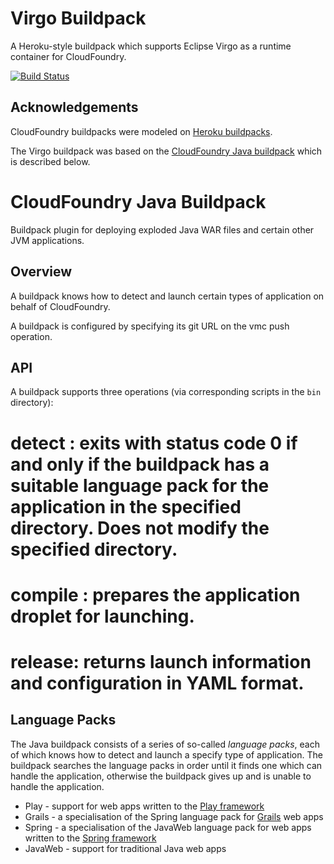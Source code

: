 Virgo Buildpack
===============

A Heroku-style buildpack which supports Eclipse Virgo as a runtime container for CloudFoundry.

[![Build Status](https://travis-ci.org/glyn/virgo-buildpack.png)](https://travis-ci.org/glyn/virgo-buildpack)

Acknowledgements
----------------

CloudFoundry buildpacks were modeled on [Heroku buildpacks](https://devcenter.heroku.com/articles/buildpacks).

The Virgo buildpack was based on the [CloudFoundry Java buildpack](https://github.com/cloudfoundry/cloudfoundry-buildpack-java)
which is described below.

CloudFoundry Java Buildpack
===========================

Buildpack plugin for deploying exploded Java WAR files and certain other JVM applications.

Overview
--------

A buildpack knows how to detect and launch certain types of application on behalf of CloudFoundry.

A buildpack is configured by specifying its git URL on the vmc push operation.

API
---

A buildpack supports three operations (via corresponding scripts in the `bin` directory):

# detect <app directory>: exits with status code 0 if and only if the buildpack has a suitable language pack for the application in the specified directory. Does not modify the specified directory.
# compile <app directory> <cache directory>: prepares the application droplet for launching.
# release: returns launch information and configuration in YAML format.


Language Packs
--------------

The Java buildpack consists of a series of so-called *language packs*, each of which knows how to detect and launch a specify
type of application. The buildpack searches the language packs in order until it finds one which can handle the
application, otherwise the buildpack gives up and is unable to handle the application.

* Play - support for web apps written to the [Play framework](http://www.playframework.com/)
* Grails - a specialisation of the Spring language pack for [Grails](http://grails.org/) web apps
* Spring - a specialisation of the JavaWeb language pack for web apps written to the
[Spring framework](http://www.springsource.org/spring-framework)
* JavaWeb - support for traditional Java web apps